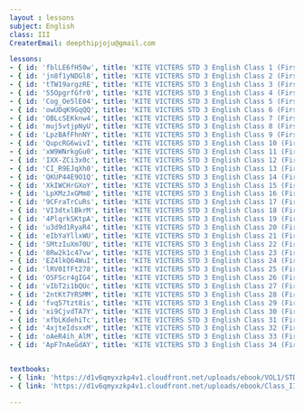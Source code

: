 ```yaml
--- 
layout : lessons 
subject: English
class: III
CreaterEmail: deepthipjoju@gmail.com

lessons: 
- { id: 'fblLE6fH50w', title: 'KITE VICTERS STD 3 English Class 1 (First Bell-ഫസ്റ്റ് ബെല്‍)'}
- { id: 'jn8f1yNDGl8', title: 'KITE VICTERS STD 3 English Class 2 (First Bell-ഫസ്റ്റ് ബെല്‍)' }
- { id: 'tTW19argzRE', title: 'KITE VICTERS STD 3 English Class 3 (First Bell-ഫസ്റ്റ് ബെല്‍)' }
- { id: '55OpgrfGfr0', title: 'KITE VICTERS STD 3 English Class 4 (First Bell-ഫസ്റ്റ് ബെല്‍)' }
- { id: 'Cog_Oe5lE04', title: 'KITE VICTERS STD 3 English Class 5 (First Bell-ഫസ്റ്റ് ബെല്‍)'}
- { id: 'owUDqK9GqQQ', title: 'KITE VICTERS STD 3 English Class 6 (First Bell-ഫസ്റ്റ് ബെല്‍)' }
- { id: 'OBLcSEKknw4', title: 'KITE VICTERS STD 3 English Class 7 (First Bell-ഫസ്റ്റ് ബെല്‍)' }
- { id: 'muj5vtjpNyU', title: 'KITE VICTERS STD 3 English Class 8 (First Bell-ഫസ്റ്റ് ബെല്‍)' }
- { id: 'LpzBAfFhnNY', title: 'KITE VICTERS STD 3 English Class 9 (First Bell-ഫസ്റ്റ് ബെല്‍)' }
- { id: 'QupcRG6wivI', title: 'KITE VICTERS STD 3 English Class 10 (First Bell-ഫസ്റ്റ് ബെല്‍)' }
- { id: 'xW9WNrkgGu0', title: 'KITE VICTERS STD 3 English Class 11 (First Bell-ഫസ്റ്റ് ബെല്‍)' }
- { id: 'IXX-ZCi3x0c', title: 'KITE VICTERS STD 3 English Class 12 (First Bell-ഫസ്റ്റ് ബെല്‍)' }
- { id: 'CI_R9EJqXh0', title: 'KITE VICTERS STD 3 English Class 13 (First Bell-ഫസ്റ്റ് ബെല്‍)' }
- { id: 'QKUP44E9O1Q', title: 'KITE VICTERS STD 3 English Class 14 (First Bell-ഫസ്റ്റ് ബെല്‍)' }
- { id: 'XkIWCHrGXoY', title: 'KITE VICTERS STD 3 English Class 15 (First Bell-ഫസ്റ്റ് ബെല്‍)' }
- { id: 'LpXMzJxGMm8', title: 'KITE VICTERS STD 3 English Class 16 (First Bell-ഫസ്റ്റ് ബെല്‍)' }
- { id: '9CFraTrCuRs', title: 'KITE VICTERS STD 3 English Class 17 (First Bell-ഫസ്റ്റ് ബെല്‍)' }
- { id: 'VI3dtxlBkrM', title: 'KITE VICTERS STD 3 English Class 18 (First Bell-ഫസ്റ്റ് ബെല്‍)' }
- { id: '4PlqrkSKtpA', title: 'KITE VICTERS STD 3 English Class 19 (First Bell-ഫസ്റ്റ് ബെല്‍)' }
- { id: 'u3d9d1RyaR4', title: 'KITE VICTERS STD 3 English Class 20 (First Bell-ഫസ്റ്റ് ബെല്‍)' }
- { id: 'eIbYaYllxWU', title: 'KITE VICTERS STD 3 English Class 21 (First Bell-ഫസ്റ്റ് ബെല്‍)' }
- { id: 'SMtzIuXm70U', title: 'KITE VICTERS STD 3 English Class 22 (First Bell-ഫസ്റ്റ് ബെല്‍)' }
- { id: '8Rw2k1c47vw', title: 'KITE VICTERS STD 3 English Class 23 (First Bell-ഫസ്റ്റ് ബെല്‍)' }
- { id: 'EZ4lkQ64WuI', title: 'KITE VICTERS STD 3 English Class 24 (First Bell-ഫസ്റ്റ് ബെല്‍)' }
- { id: 'lRV0IfFt278', title: 'KITE VICTERS STD 3 English Class 25 (First Bell-ഫസ്റ്റ് ബെല്‍)' }
- { id: 'OSFScr4gIG4', title: 'KITE VICTERS STD 3 English Class 26 (First Bell-ഫസ്റ്റ് ബെല്‍)' }
- { id: 'vIbT2i1bQUc', title: 'KITE VICTERS STD 3 English Class 27 (First Bell-ഫസ്റ്റ് ബെല്‍)' }
- { id: '2ntKt7YRSMM', title: 'KITE VICTERS STD 3 English Class 28 (First Bell-ഫസ്റ്റ് ബെല്‍)' }
- { id: 'fvq57tzt8is', title: 'KITE VICTERS STD 3 English Class 29 (First Bell-ഫസ്റ്റ് ബെല്‍)' }
- { id: 'xi9CjvdTA7Y', title: 'KITE VICTERS STD 3 English Class 30 (First Bell-ഫസ്റ്റ് ബെല്‍)' }
- { id: 'xfbLKdehiTc', title: 'KITE VICTERS STD 3 English Class 31 (First Bell-ഫസ്റ്റ് ബെല്‍)' }
- { id: '4xjteIdsxxM', title: 'KITE VICTERS STD 3 English Class 32 (First Bell-ഫസ്റ്റ് ബെല്‍)' }
- { id: 'oAeR4ih_AlM', title: 'KITE VICTERS STD 3 English Class 33 (First Bell-ഫസ്റ്റ് ബെല്‍)' }
- { id: 'ApF7nAeGdAY', title: 'KITE VICTERS STD 3 English Class 34 (First Bell-ഫസ്റ്റ് ബെല്‍)' }


textbooks:
- { link: 'https://d1v6qmyxzkp4v1.cloudfront.net/uploads/ebook/VOL1/STD3/KeralaReaderEnglish/KeralaReaderEnglish.pdf', title: 'English Part -1' , medium: ' ' }
- { link: 'https://d1v6qmyxzkp4v1.cloudfront.net/uploads/ebook/Class_III/Eng_Vol_II/1-64.pdf', title: 'English Part -2' , medium: ' ' }

--- 
```

